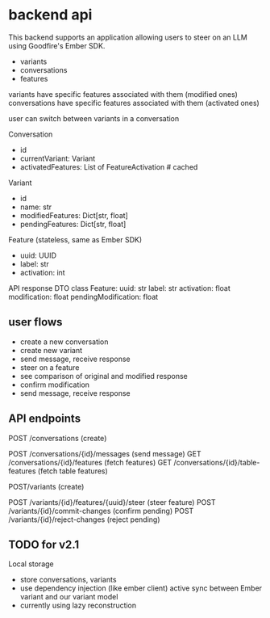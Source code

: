 # backend api

This backend supports an application allowing users to steer on an LLM using Goodfire's Ember SDK.

- variants
- conversations 
- features 

variants have specific features associated with them (modified ones)
conversations have specific features associated with them (activated ones)

user can switch between variants in a conversation


Conversation
- id
- currentVariant: Variant
- activatedFeatures: List of FeatureActivation # cached

Variant
- id
- name: str
- modifiedFeatures: Dict[str, float]
- pendingFeatures: Dict[str, float]

Feature (stateless, same as Ember SDK)
- uuid: UUID
- label: str
- activation: int


API response DTO
class Feature:
    uuid: str
    label: str
    activation: float
    modification: float
    pendingModification: float

## user flows
- create a new conversation
- create new variant
- send message, receive response
- steer on a feature
- see comparison of original and modified response
- confirm modification
- send message, receive response

## API endpoints

POST /conversations (create)
<!-- TODO: GET /conversations/{id} (fetch) -->
POST /conversations/{id}/messages (send message)
GET /conversations/{id}/features (fetch features)
GET /conversations/{id}/table-features (fetch table features)

POST/variants (create)
<!-- TODO: GET /variant/{id} (fetch) -->
<!-- TODO: DELETE /variant/{id} (delete) -->
<!-- TODO: POST /conversations/{id}/switch-variant (switch variant) -->

POST /variants/{id}/features/{uuid}/steer (steer feature)
POST /variants/{id}/commit-changes (confirm pending)
POST /variants/{id}/reject-changes (reject pending)
<!-- TODO: DELETE /variants/{id}/modifications (clear modifications) -->

## TODO for v2.1
Local storage
- store conversations, variants
- use dependency injection (like ember client)
active sync between Ember variant and our variant model
- currently using lazy reconstruction
